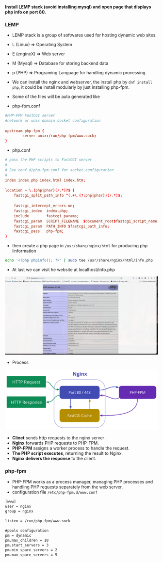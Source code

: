 
#### Install LEMP stack (avoid installing mysql) and open page that displays php info on port 80.

### LEMP
- LEMP stack is a group of softwares used for hosting dynamic web sites.
- L (Linux)   => Operating System
- E (engineX)  => Web server  
- M (Mysql)  =>  Database for storing backend data
- p (PHP)  => Programing Language for handling dynamic processing.

- We can install the nginx and webserver, the install php by `dnf install php`, it could be install modularly by just installing php-fpm.
- Some of the files will be auto generated like 
-  php-fpm.conf 
```conf 
#PHP-FPM FastCGI server
#network or unix domain socket configuration

upstream php-fpm {
        server unix:/run/php-fpm/www.sock;
}
```
-  php.conf 
```conf
# pass the PHP scripts to FastCGI server
#
# See conf.d/php-fpm.conf for socket configuration
#
index index.php index.html index.htm;

location ~ \.(php|phar)(/.*)?$ {
    fastcgi_split_path_info ^(.+\.(?:php|phar))(/.*)$;

    fastcgi_intercept_errors on;
    fastcgi_index  index.php;
    include        fastcgi_params;
    fastcgi_param  SCRIPT_FILENAME  $document_root$fastcgi_script_name;
    fastcgi_param  PATH_INFO $fastcgi_path_info;
    fastcgi_pass   php-fpm;
}
```


- then create a php page in `/usr/share/nginx/html` for producing php iinformation
```bash
echo '<?php phpinfo(); ?>' | sudo tee /usr/share/nginx/html/info.php
```

- At last we can visit he website at localhost/info.php

![](Images/d12-phpinfo.png)



- Process

![](Images/d12-fastcgi.png)
- **Clinet** sends http requests to the nginx server .
- **Nginx** forwards PHP requests to PHP-FPM.  
- **PHP-FPM** assigns a worker process to handle the request.  
- **The PHP script executes**, returning the result to Nginx.  
-  **Nginx delivers the response** to the client.

### php-fpm

- PHP-FPM works as a process manager, managing PHP processes and handling PHP requests separately from the web server.
- configuration file `/etc/php-fpm.d/www.conf`
```
[www]
user = nginx
group = nginx

listen = /run/php-fpm/www.sock

#pools configuration
pm = dynamic
pm.max_children = 10
pm.start_servers = 3
pm.min_spare_servers = 2
pm.max_spare_servers = 5
```

